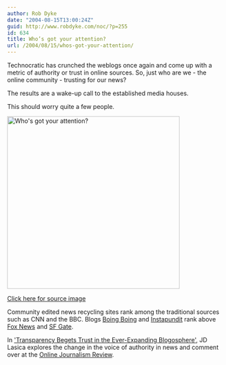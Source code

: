 ```yaml
---
author: Rob Dyke
date: "2004-08-15T13:00:24Z"
guid: http://www.robdyke.com/noc/?p=255
id: 634
title: Who’s got your attention?
url: /2004/08/15/whos-got-your-attention/
---
```

Technocratic has crunched the weblogs once again and come up with a metric of authority or trust in online sources. So, just who are we - the online community - trusting for our news?

The results are a wake-up call to the established media houses.
  
This should worry quite a few people.

<img height="400" width="400" alt="Who's got your attention?" />
  
[Click here for source image](http://ojr.org/ojr/uploads/1092273094.jpg)

Community edited news recycling sites rank among the traditional sources such as CNN and the BBC. Blogs [Boing Boing](http://boingboing.net/) and [Instapundit](http://www.instapundit.com/) rank above [Fox News](http://www.foxnews.com/) and [SF Gate](http://www.sfgate.com/).

In ['Transparency Begets Trust in the Ever-Expanding Blogosphere'](http://ojr.org/ojr/technology/1092267863.php), JD Lasica explores the change in the voice of authority in news and comment over at the [Online Journalism Review](http://ojr.org/).